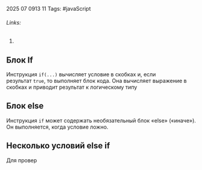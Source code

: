 2025 07 0913 11
Tags: #javaScript 
###### Links: 
1) 
## Блок If
Инструкция `if(...)` вычисляет условие в скобках и, если результат `true`, то выполняет блок кода. Она вычисляет выражение в скобках и приводит результат к логическому типу
## Блок else
Инструкция `if` может содержать необязательный блок «else» («иначе»). Он выполняется, когда условие ложно.
## Несколько условий else if
Для провер